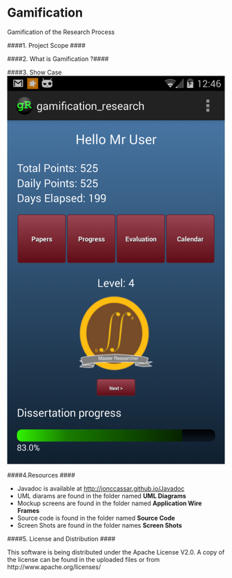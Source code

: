 Gamification
============

Gamification of the Research Process

####1. Project Scope ####

####2. What is Gamification ?####

####3. Show Case
![Settings Window](https://github.com/jonccassar/Gamification/blob/master/Screen%20Shots/main_mene.png)

####4.Resources ####
* Javadoc is available at http://jonccassar.github.io/Javadoc
* UML diarams are found in the folder named __UML Diagrams__
* Mockup screens are found in the folder named __Application Wire Frames__
* Source code is found in the folder named __Source Code__
* Screen Shots are found in the folder names __Screen Shots__

####5. License and Distribution ####
<p> This software is being distributed under the Apache License V2.0. A copy of the license can be found in the uploaded files or from http://www.apache.org/licenses/</p>


